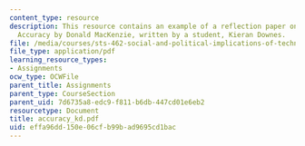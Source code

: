 ```yaml
---
content_type: resource
description: This resource contains an example of a reflection paper on Inventing
  Accuracy by Donald MacKenzie, written by a student, Kieran Downes.
file: /media/courses/sts-462-social-and-political-implications-of-technology-spring-2006/effa96dd150e06cfb99bad9695cd1bac_accuracy_kd.pdf
file_type: application/pdf
learning_resource_types:
- Assignments
ocw_type: OCWFile
parent_title: Assignments
parent_type: CourseSection
parent_uid: 7d6735a8-edc9-f811-b6db-447cd01e6eb2
resourcetype: Document
title: accuracy_kd.pdf
uid: effa96dd-150e-06cf-b99b-ad9695cd1bac
---
```

